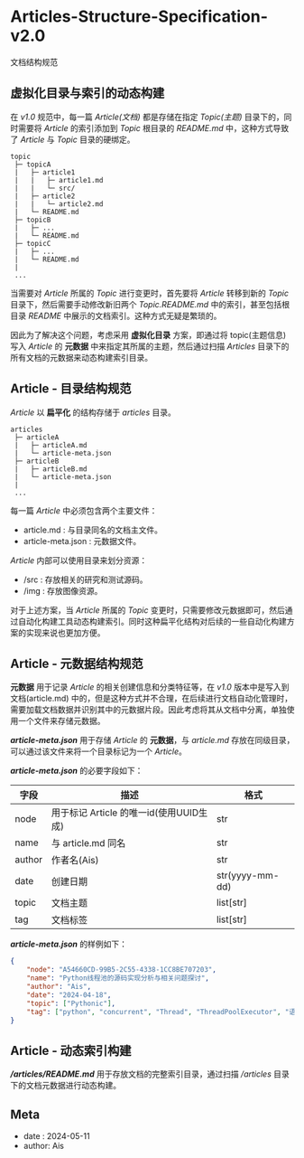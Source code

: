 # Articles-Structure-Specification-v2.0

文档结构规范

## 虚拟化目录与索引的动态构建

在 *v1.0* 规范中，每一篇 *Article(文档)* 都是存储在指定 *Topic(主题)* 目录下的，同时需要将 *Article* 的索引添加到 *Topic* 根目录的 *README.md* 中，这种方式导致了 *Article* 与 *Topic* 目录的硬绑定。

```
topic
 ├─ topicA
 |   ├─ article1
 |   |   ├─ article1.md
 |   |   └─ src/
 |   ├─ article2
 |   |   └─ article2.md
 |   └─ README.md
 ├─ topicB
 |   ├─ ...
 |   └─ README.md
 ├─ topicC
 |   ├─ ...
 |   └─ README.md
 |
 ...
```

当需要对 *Article* 所属的 *Topic* 进行变更时，首先要将 *Article* 转移到新的 *Topic* 目录下，然后需要手动修改新旧两个 *Topic.README.md* 中的索引，甚至包括根目录 *README* 中展示的文档索引。这种方式无疑是繁琐的。

因此为了解决这个问题，考虑采用 **虚拟化目录** 方案，即通过将 topic(主题信息) 写入 *Article* 的 **元数据** 中来指定其所属的主题，然后通过扫描 *Articles* 目录下的所有文档的元数据来动态构建索引目录。

## Article - 目录结构规范

*Article* 以 **扁平化** 的结构存储于 *articles* 目录。

```
articles
 ├─ articleA
 |   ├─ articleA.md
 |   └─ article-meta.json
 ├─ articleB
 |   ├─ articleB.md
 |   └─ article-meta.json
 |
 ...
```

每一篇 *Article* 中必须包含两个主要文件：

  * article.md : 与目录同名的文档主文件。
  * article-meta.json : 元数据文件。

*Article* 内部可以使用目录来划分资源：
  
  * /src : 存放相关的研究和测试源码。
  * /img : 存放图像资源。

对于上述方案，当 *Article* 所属的 *Topic* 变更时，只需要修改元数据即可，然后通过自动化构建工具动态构建索引。同时这种扁平化结构对后续的一些自动化构建方案的实现来说也更加方便。

## Article - 元数据结构规范

**元数据** 用于记录 *Article* 的相关创建信息和分类特征等，在 *v1.0* 版本中是写入到 文档(article.md) 中的，但是这种方式并不合理，在后续进行文档自动化管理时，需要加载文档数据并识别其中的元数据片段。因此考虑将其从文档中分离，单独使用一个文件来存储元数据。

***article-meta.json*** 用于存储 *Article* 的 **元数据**，与 *article.md* 存放在同级目录，可以通过该文件来将一个目录标记为一个 *Article*。

***article-meta.json*** 的必要字段如下：

| 字段 | 描述 | 格式 |
| ---- | ---- | ---- |
| node | 用于标记 Article 的唯一id(使用UUID生成) | str | 
| name | 与 article.md 同名 | str |
| author | 作者名(Ais) | str |
| date | 创建日期 | str(yyyy-mm-dd) | 
| topic | 文档主题 | list[str] | 
| tag | 文档标签 | list[str] |  

***article-meta.json*** 的样例如下：

```json
{
    "node": "A54660CD-99B5-2C55-4338-1CC8BE707203",
    "name": "Python线程池的源码实现分析与相关问题探讨",
    "author": "Ais",
    "date": "2024-04-18",
    "topic": ["Pythonic"],
    "tag": ["python", "concurrent", "Thread", "ThreadPoolExecutor", "语法研究", "高级特性", "并发编程"] 
}
```

## Article - 动态索引构建

***/articles/README.md*** 用于存放文档的完整索引目录，通过扫描 */articles* 目录下的文档元数据进行动态构建。

## Meta
* date : 2024-05-11
* author: Ais